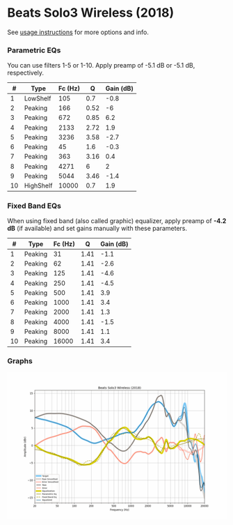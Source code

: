 # Beats Solo3 Wireless (2018)
See [usage instructions](https://github.com/jaakkopasanen/AutoEq#usage) for more options and info.

### Parametric EQs
You can use filters 1-5 or 1-10. Apply preamp of -5.1 dB or -5.1 dB, respectively.

|   # | Type      |   Fc (Hz) |    Q |   Gain (dB) |
|-----|-----------|-----------|------|-------------|
|   1 | LowShelf  |       105 | 0.7  |        -0.8 |
|   2 | Peaking   |       166 | 0.52 |        -6   |
|   3 | Peaking   |       672 | 0.85 |         6.2 |
|   4 | Peaking   |      2133 | 2.72 |         1.9 |
|   5 | Peaking   |      3236 | 3.58 |        -2.7 |
|   6 | Peaking   |        45 | 1.6  |        -0.3 |
|   7 | Peaking   |       363 | 3.16 |         0.4 |
|   8 | Peaking   |      4271 | 6    |         2   |
|   9 | Peaking   |      5044 | 3.46 |        -1.4 |
|  10 | HighShelf |     10000 | 0.7  |         1.9 |

### Fixed Band EQs
When using fixed band (also called graphic) equalizer, apply preamp of **-4.2 dB** (if available) and set gains manually with these parameters.

|   # | Type    |   Fc (Hz) |    Q |   Gain (dB) |
|-----|---------|-----------|------|-------------|
|   1 | Peaking |        31 | 1.41 |        -1.1 |
|   2 | Peaking |        62 | 1.41 |        -2.6 |
|   3 | Peaking |       125 | 1.41 |        -4.6 |
|   4 | Peaking |       250 | 1.41 |        -4.5 |
|   5 | Peaking |       500 | 1.41 |         3.9 |
|   6 | Peaking |      1000 | 1.41 |         3.4 |
|   7 | Peaking |      2000 | 1.41 |         1.3 |
|   8 | Peaking |      4000 | 1.41 |        -1.5 |
|   9 | Peaking |      8000 | 1.41 |         1.1 |
|  10 | Peaking |     16000 | 1.41 |         3.4 |

### Graphs
![](./Beats%20Solo3%20Wireless%20(2018).png)
